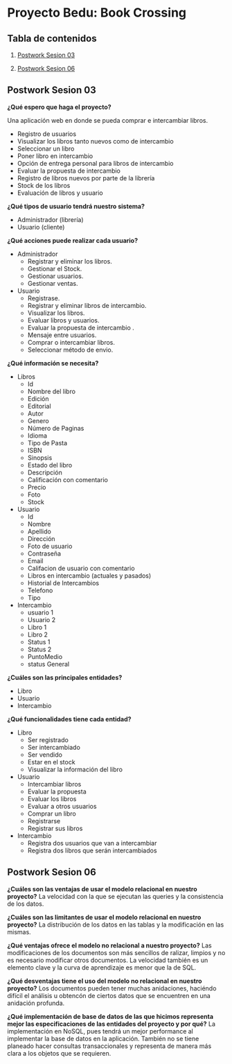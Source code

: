 # Proyecto Bedu: Book Crossing

## Tabla de contenidos
1. [Postwork Sesion 03](#postwork-3)

3. [Postwork Sesion 06](#postwork-6)

## Postwork Sesion 03 <a name="postwork-3"></a>

**¿Qué espero que haga el proyecto?**

Una aplicación web en donde se pueda comprar e intercambiar libros.  
- Registro de usuarios  
- Visualizar los libros tanto nuevos como de intercambio  
- Seleccionar un libro  
- Poner libro en intercambio  
- Opción de entrega personal para libros de intercambio  
- Evaluar la propuesta de intercambio  
- Registro de libros nuevos por parte de la librería  
- Stock de los libros  
- Evaluación de libros y usuario  

**¿Qué tipos de usuario tendrá nuestro sistema?**
- Administrador (librería)  
- Usuario (cliente)  

**¿Qué acciones puede realizar cada usuario?**

- Administrador  
    - Registrar y eliminar los libros.  
    - Gestionar el Stock.  
    - Gestionar usuarios.  
    - Gestionar ventas.  
- Usuario
    - Registrase.  
    - Registrar y eliminar libros de intercambio.  
    - Visualizar los libros.  
    - Evaluar libros y usuarios.  
    - Evaluar la propuesta de intercambio . 
    - Mensaje entre usuarios.
    - Comprar o intercambiar libros.  
    - Seleccionar método de envio.  

**¿Qué información se necesita?**

- Libros  
    - Id 
    - Nombre del libro  
    - Edición  
    - Editorial  
    - Autor  
    - Genero  
    - Número de Paginas  
    - Idioma  
    - Tipo de Pasta  
    - ISBN  
    - Sinopsis  
    - Estado del libro  
    - Descripción  
    - Calificación con comentario  
    - Precio  
    - Foto  
    - Stock  
- Usuario  
    - Id  
    - Nombre  
    - Apellido  
    - Dirección  
    - Foto de usuario  
    - Contraseña  
    - Email  
    - Califacion de usuario con comentario
    - Libros en intercambio (actuales y pasados)  
    - Historial de Intercambios  
    - Telefono  
    - Tipo
- Intercambio
    - usuario 1
    - Usuario 2
    - Libro 1
    - Libro 2
    - Status 1
    - Status 2
    - PuntoMedio
    - status General

**¿Cuáles son las principales entidades?** 
- Libro  
- Usuario 
- Intercambio

**¿Qué funcionalidades tiene cada entidad?**
- Libro  
    - Ser registrado  
    - Ser intercambiado  
    - Ser vendido  
    - Estar en el stock  
    - Visualizar la información del libro  
- Usuario  
    - Intercambiar libros  
    - Evaluar la propuesta  
    - Evaluar los libros  
    - Evaluar a otros usuarios  
    - Comprar un libro  
    - Registrarse  
    - Registrar sus libros  
- Intercambio
    - Registra dos usuarios que van a intercambiar
    - Registra dos libros que serán intercambiados

## Postwork Sesion 06 <a name="postwork-6"></a>

**¿Cuáles son las ventajas de usar el modelo relacional en nuestro proyecto?**
    La velocidad con la que se ejecutan las queries y la consistencia de los datos.  

**¿Cuáles son las limitantes de usar el modelo relacional en nuestro proyecto?**
    La distribución de los datos en las tablas y la modificación en las mismas. 

**¿Qué ventajas ofrece el modelo no relacional a nuestro proyecto?**
    Las modificaciones de los documentos son más sencillos de ralizar, limpios y no es necesario modificar otros documentos. La velocidad también es un elemento clave y la curva de aprendizaje es menor que la de SQL. 

**¿Qué desventajas tiene el uso del modelo no relacional en nuestro proyecto?**
    Los documentos pueden tener muchas anidaciones, haciéndo difícil el análisis u obtencón de ciertos datos que se encuentren en una anidación profunda.

**¿Qué implementación de base de datos de las que hicimos representa mejor las especificaciones de las entidades del proyecto y por qué?**
    La implementación en NoSQL, pues tendrá un mejor performance al implementar la base de datos en la aplicación. También no se tiene planeado hacer consultas transaccionales y representa de manera más clara a los objetos que se requieren.


